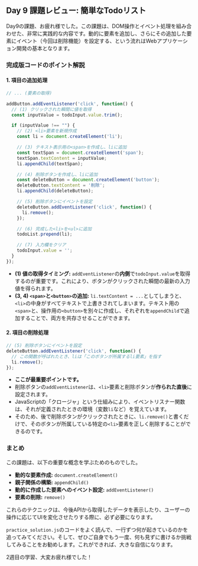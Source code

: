 ## Day 9 課題レビュー: 簡単なTodoリスト

Day9の課題、お疲れ様でした。この課題は、DOM操作とイベント処理を組み合わせた、非常に実践的な内容です。動的に要素を追加し、さらにその追加した要素にイベント（今回は削除機能）を設定する、という流れはWebアプリケーション開発の基本となります。

### 完成版コードのポイント解説

#### 1. 項目の追加処理

```javascript
// ... (要素の取得)

addButton.addEventListener('click', function() {
  // (1) クリックされた瞬間に値を取得
  const inputValue = todoInput.value.trim();

  if (inputValue !== "") {
    // (2) <li>要素を新規作成
    const li = document.createElement('li');

    // (3) テキスト表示用の<span>を作成し、liに追加
    const textSpan = document.createElement('span');
    textSpan.textContent = inputValue;
    li.appendChild(textSpan);

    // (4) 削除ボタンを作成し、liに追加
    const deleteButton = document.createElement('button');
    deleteButton.textContent = '削除';
    li.appendChild(deleteButton);

    // (5) 削除ボタンにイベントを設定
    deleteButton.addEventListener('click', function() {
      li.remove();
    });

    // (6) 完成した<li>を<ul>に追加
    todoList.prepend(li);

    // (7) 入力欄をクリア
    todoInput.value = '';
  }
});
```

*   **(1) 値の取得タイミング:** `addEventListener`の**内側**で`todoInput.value`を取得するのが重要です。これにより、ボタンがクリックされた瞬間の最新の入力値を得られます。
*   **(3, 4) `<span>`と`<button>`の追加:** `li.textContent = ...`としてしまうと、`<li>`の中身がすべてテキストで上書きされてしまいます。テキスト用の`<span>`と、操作用の`<button>`を別々に作成し、それぞれを`appendChild`で追加することで、両方を共存させることができます。

#### 2. 項目の削除処理

```javascript
// (5) 削除ボタンにイベントを設定
deleteButton.addEventListener('click', function() {
  // この関数が呼ばれたとき、liは「このボタンが所属するli要素」を指す
  li.remove();
});
```

*   **ここが最重要ポイントです。**
*   削除ボタンの`addEventListener`は、`<li>`要素と削除ボタンが**作られた直後**に設定されます。
*   JavaScriptの「クロージャ」という仕組みにより、イベントリスナー関数は、それが定義されたときの環境（変数`li`など）を覚えています。
*   そのため、後で削除ボタンがクリックされたときに、`li.remove()`と書くだけで、そのボタンが所属している特定の`<li>`要素を正しく削除することができるのです。

### まとめ

この課題は、以下の重要な概念を学ぶためのものでした。

*   **動的な要素作成:** `document.createElement()`
*   **親子関係の構築:** `appendChild()`
*   **動的に作成した要素へのイベント設定:** `addEventListener()`
*   **要素の削除:** `remove()`

これらのテクニックは、今後APIから取得したデータを表示したり、ユーザーの操作に応じてUIを変化させたりする際に、必ず必要になります。

`practice_solution.js`のコードをよく読んで、一行ずつ何が起きているのかを追ってみてください。そして、ぜひご自身でもう一度、何も見ずに書けるか挑戦してみることをお勧めします。これができれば、大きな自信になります。

2週目の学習、大変お疲れ様でした！
